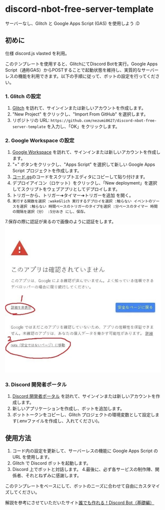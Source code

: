 # discord-nbot-free-server-template

サーバーなし、Glitch と Google Apps Script (GAS) を使用しよう :D

## 初めに

仕様
discord.js vlasted を利用。

このテンプレートを使用すると、GlitchにてDiscord Botを実行。Google Apps Script（通称GAS）からPOSTすることで起動状態を維持し、実質的なサーバーレスの機能を利用できます。以下の手順に従って、ボットの設定を行ってください。


### 1. Glitch の設定

1. [Glitch](https://glitch.com) を訪れて、サインインまたは新しいアカウントを作成します。
2. "New Project" をクリックし、"Import From GitHub" を選択します。
3. リポジトリの URL: `https://github.com/nezumi0627/discord-nbot-free-server-template` を入力し、「OK」をクリックします。

### 2. Google Workspace の設定

1. [Google Workspace](https://workspace.google.co.jp) を訪れて、サインインまたは新しいアカウントを作成します。
2. "+" ボタンをクリックし、"Apps Script" を選択して新しい Google Apps Script プロジェクトを作成します。
3. [コード.gs](https://github.com/nezumi0627/discord-nbot-free-server-template/blob/main/コード.gs)のコードをスクリプトエディタにコピーして貼り付けます。
4. デプロイアイコン（ロケット）をクリックし、「New deployment」を選択してスクリプトをウェブアプリとしてデプロイします。
5. トリガーから、トリガー➔タイマー➔トリガーを追加 を開く。
6. `実行する関数を選択
:wakeGlich
実行するデプロイを選択
:触らない
イベントのソースを選択
:触らない
時間ベースのトリガーのタイプを選択
:分ベースのタイマー
時間の間隔を選択（分）
:5分おき
にし、保存。`

7.保存の際に認証が来るので画像のように認証をします。
![実際の認証画面です](gas認証.webp "実際の画面です")

### 3. Discord 開発者ポータル

1. [Discord 開発者ポータル](https://discord.com/developers) を訪れて、サインインまたは新しいアカウントを作成します。
2. 新しいアプリケーションを作成し、ボットを追加します。
3. ボットトークンをコピーし、Glitch プロジェクトの環境変数として設定します(.envファイルを作成し、入れてください)。

## 使用方法

1. コード内の設定を更新して、サーバーレスの機能に Google Apps Script の URL を使用します。
2. Glitch で Discord ボットを起動します。
3. Discord 上でボットと対話します。
4.最後に、必ず各サービスの制作陣、関係者、それとねずみに感謝します。

このテンプレートをベースにして、ボットのニーズに合わせて自由にカスタマイズしてください。


解説を参考にさせていただいたサイト[誰でも作れる！Discord Bot（基礎編）](https://note.com/exteoi/n/nf1c37cb26c41)
